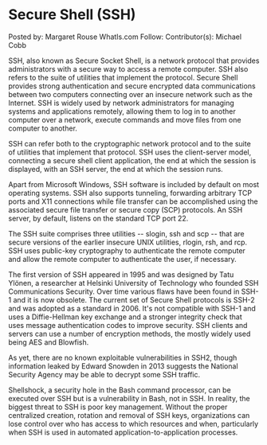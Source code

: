 # Secure Shell (SSH)

Posted by: Margaret Rouse
WhatIs.com
Follow:
Contributor(s): Michael Cobb

SSH, also known as Secure Socket Shell, is a network protocol that provides administrators with a secure way to access a remote computer. SSH also refers to the suite of utilities that implement the protocol. Secure Shell provides strong authentication and secure encrypted data communications between two computers connecting over an insecure network such as the Internet. SSH is widely used by network administrators for managing systems and applications remotely, allowing them to log in to another computer over a network, execute commands and move files from one computer to another.

SSH can refer both to the cryptographic network protocol and to the suite of utilities that implement that protocol. SSH uses the client-server model, connecting a secure shell client application, the end at which the session is displayed, with an SSH server, the end at which the session runs.

Apart from Microsoft Windows, SSH software is included by default on most operating systems. SSH also supports tunneling, forwarding arbitrary TCP ports and X11 connections while file transfer can be accomplished using the associated secure file transfer or secure copy (SCP) protocols. An SSH server, by default, listens on the standard TCP port 22.

The SSH suite comprises three utilities -- slogin, ssh and scp -- that are secure versions of the earlier insecure UNIX utilities, rlogin, rsh, and rcp. SSH uses public-key cryptography to authenticate the remote computer and allow the remote computer to authenticate the user, if necessary.

The first version of SSH appeared in 1995 and was designed by Tatu Ylönen, a researcher at Helsinki University of Technology who founded SSH Communications Security. Over time various flaws have been found in SSH-1 and it is now obsolete. The current set of Secure Shell protocols is SSH-2 and was adopted as a standard in 2006. It's not compatible with SSH-1 and uses a Diffie-Hellman key exchange and a stronger integrity check that uses message authentication codes to improve security. SSH clients and servers can use a number of encryption methods, the mostly widely used being AES and Blowfish.

As yet, there are no known exploitable vulnerabilities in SSH2, though information leaked by Edward Snowden in 2013 suggests the National Security Agency may be able to decrypt some SSH traffic.

Shellshock, a security hole in the Bash command processor, can be executed over SSH but is a vulnerability in Bash, not in SSH. In reality, the biggest threat to SSH is poor key management. Without the proper centralized creation, rotation and removal of SSH keys, organizations can lose control over who has access to which resources and when, particularly when SSH is used in automated application-to-application processes.
